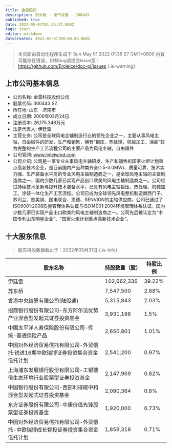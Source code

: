 ```yaml
---
title: 金雷股份
description: 创业板 - 电气设备 - 300443
published: true
date: 2022-05-01T01:36:27.000Z
tags: stock
editor: markdown
dateCreated: 2022-01-01T00:00:00.000Z
---
```


> 本页面由自动化程序生成于 Sun May 01 2022 01:36:27 GMT+0800
> 内容可能存在错误，如有bug请提交issue至：https://github.com/Eroleice/doc-pi/issues
{.is-warning}

## 上市公司基本信息
- 公司名称: 金雷科技股份公司
- 股票代码: 300443.SZ
- 所在地: 山东 - 济南市
- 成立日期: 2006年03月24日
- 注册资本: 26,175.348万元
- 法定代表人: 伊廷雷
- 主营业务: 公司是全球风电主轴制造行业的领先企业之一，主要从事风电主轴，自由锻件的研发，生产和销售，拥有“锻压，热处理，机械加工，涂装”较为完整的生产工艺流程公司的主要产品为风电主轴，自由锻件
- 公司官网: www.jinleiwind.com
- 公司介绍: 公司是一家专业从事风电主轴研发、生产和销售的国家火炬计划重点高新技术企业，是目前国内产品种类齐全(1.5-3.0MW)、质量可靠、技术实力强、生产装备水平高的专业风电主轴制造商之一，是全球风电主轴的主要制造商之一，国内少数几家已实现产品出口欧美的风电主轴制造商之一。公司经过持续技术革新与提升技术装备水平，已具有风电主轴锻压、热处理、机械加工、涂装一体化生产工艺流程。公司已成为全球领先风电整机制造商西门子、苏司兰、歌美飒、国电联合、恩德、SENVION的主轴供应商。公司已通过了ISO9001:2008质量管理体系认证与ISO14001:2004环境管理体系认证。国内少数几家已实现产品出口欧美的风电主轴制造商之一。公司先后被认定为“中国专利山东明星企业”、“国家火炬计划重点高新技术企业”。


## 十大股东信息
> 股东持股数据截止于：2022年03月31日
{.is-info}

| 股东名称 | 持股数量（股） | 持股比例 |
| --- | --- | --- |
| 伊廷雷 | 102,662,336 | 39.22% |
| 苏东桥 | 7,547,500 | 2.88% |
| 香港中央结算有限公司(陆股通) | 5,315,843 | 2.03% |
| 招商银行股份有限公司-东方阿尔法优势产业混合型发起式证券投资基金 | 3,931,198 | 1.5% |
| 中国太平洋人寿保险股份有限公司-传统-普通保险产品 | 2,650,801 | 1.01% |
| 中国对外经济贸易信托有限公司-外贸信托·锐进16期中欧瑞博证券投资集合资金信托计划 | 2,541,200 | 0.97% |
| 上海浦东发展银行股份有限公司-工银瑞信生态环境行业股票型证券投资基金 | 2,147,909 | 0.82% |
| 中国银行股份有限公司-西部利得碳中和混合型发起式证券投资基金 | 2,090,364 | 0.8% |
| 东方证券股份有限公司-中庚价值先锋股票型证券投资基金 | 1,920,000 | 0.73% |
| 中国对外经济贸易信托有限公司-外贸信托-中欧瑞博成长智投证券投资集合资金信托计划 | 1,859,316 | 0.71% |




